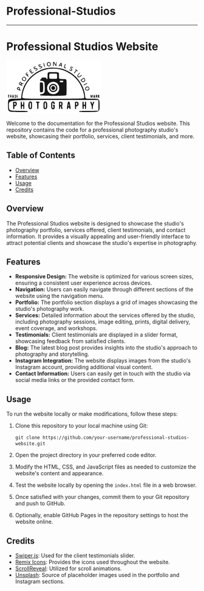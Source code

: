 # Professional-Studios
---
# Professional Studios Website

![Professional Studios Logo](assets/logo-dark.png)

Welcome to the documentation for the Professional Studios website. This repository contains the code for a professional photography studio's website, showcasing their portfolio, services, client testimonials, and more.

## Table of Contents

- [Overview](#overview)
- [Features](#features)
- [Usage](#usage)
- [Credits](#credits)

## Overview

The Professional Studios website is designed to showcase the studio's photography portfolio, services offered, client testimonials, and contact information. It provides a visually appealing and user-friendly interface to attract potential clients and showcase the studio's expertise in photography.

## Features

- **Responsive Design:** The website is optimized for various screen sizes, ensuring a consistent user experience across devices.
- **Navigation:** Users can easily navigate through different sections of the website using the navigation menu.
- **Portfolio:** The portfolio section displays a grid of images showcasing the studio's photography work.
- **Services:** Detailed information about the services offered by the studio, including photography sessions, image editing, prints, digital delivery, event coverage, and workshops.
- **Testimonials:** Client testimonials are displayed in a slider format, showcasing feedback from satisfied clients.
- **Blog:** The latest blog post provides insights into the studio's approach to photography and storytelling.
- **Instagram Integration:** The website displays images from the studio's Instagram account, providing additional visual content.
- **Contact Information:** Users can easily get in touch with the studio via social media links or the provided contact form.

## Usage

To run the website locally or make modifications, follow these steps:

1. Clone this repository to your local machine using Git:
   ```
   git clone https://github.com/your-username/professional-studios-website.git
   ```

2. Open the project directory in your preferred code editor.

3. Modify the HTML, CSS, and JavaScript files as needed to customize the website's content and appearance.

4. Test the website locally by opening the `index.html` file in a web browser.

5. Once satisfied with your changes, commit them to your Git repository and push to GitHub.

6. Optionally, enable GitHub Pages in the repository settings to host the website online.

## Credits

- [Swiper.js](https://swiperjs.com/): Used for the client testimonials slider.
- [Remix Icons](https://remixicon.com/): Provides the icons used throughout the website.
- [ScrollReveal](https://scrollrevealjs.org/): Utilized for scroll animations.
- [Unsplash](https://unsplash.com/): Source of placeholder images used in the portfolio and Instagram sections.


